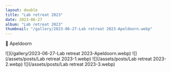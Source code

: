 ```yaml
---
layout: double
title: "Lab retreat 2023"
date: 2023-06-27
album: "Lab retreat 2023"
thumbnail: "/gallery/2023-06-27-Lab retreat 2023-Apeldoorn.webp"
---
```


 📌 Apeldoorn
 
![](/gallery/2023-06-27-Lab retreat 2023-Apeldoorn.webp)
![](/assets/posts/Lab retreat 2023-1.webp)
![](/assets/posts/Lab retreat 2023-2.webp)
![](/assets/posts/Lab retreat 2023-3.webp)

